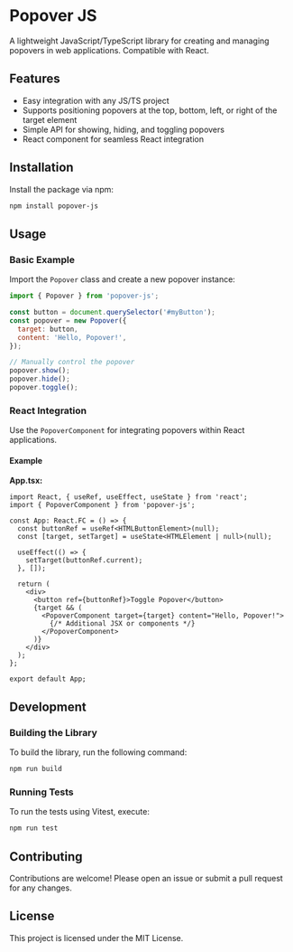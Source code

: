 # Popover JS

A lightweight JavaScript/TypeScript library for creating and managing popovers in web applications. Compatible with React.

## Features

- Easy integration with any JS/TS project
- Supports positioning popovers at the top, bottom, left, or right of the target element
- Simple API for showing, hiding, and toggling popovers
- React component for seamless React integration

## Installation

Install the package via npm:

```bash
npm install popover-js
```

## Usage

### Basic Example

Import the `Popover` class and create a new popover instance:

```javascript
import { Popover } from 'popover-js';

const button = document.querySelector('#myButton');
const popover = new Popover({
  target: button,
  content: 'Hello, Popover!',
});

// Manually control the popover
popover.show();
popover.hide();
popover.toggle();
```

### React Integration

Use the `PopoverComponent` for integrating popovers within React applications.

#### Example

**App.tsx:**

```tsx
import React, { useRef, useEffect, useState } from 'react';
import { PopoverComponent } from 'popover-js';

const App: React.FC = () => {
  const buttonRef = useRef<HTMLButtonElement>(null);
  const [target, setTarget] = useState<HTMLElement | null>(null);

  useEffect(() => {
    setTarget(buttonRef.current);
  }, []);

  return (
    <div>
      <button ref={buttonRef}>Toggle Popover</button>
      {target && (
        <PopoverComponent target={target} content="Hello, Popover!">
          {/* Additional JSX or components */}
        </PopoverComponent>
      )}
    </div>
  );
};

export default App;
```

## Development

### Building the Library

To build the library, run the following command:

```bash
npm run build
```

### Running Tests

To run the tests using Vitest, execute:

```bash
npm run test
```

## Contributing

Contributions are welcome! Please open an issue or submit a pull request for any changes.

## License

This project is licensed under the MIT License.